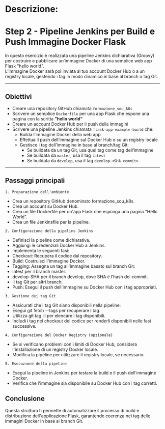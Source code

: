 # Descrizione:

# Step 2 - Pipeline Jenkins per Build e Push Immagine Docker Flask

In questo esercizio è realizzata una pipeline Jenkins dichiarativa (Groovy) per costruire e pubblicare un’immagine Docker di una semplice web app Flask "hello world".  
L’immagine Docker sarà poi inviata al tuo account Docker Hub o a un registry locale, gestendo i tag in modo dinamico in base al branch o tag Git.

---

## Obiettivi

- Creare una repository GitHub chiamata `formazione_sou_k8s`
- Scrivere un semplice `Dockerfile` per una app Flask che espone una pagina con la scritta **"hello world"**  
- Creare un account Docker Hub per il push delle immagini
- Scrivere una pipeline Jenkins chiamata `flask-app-example-build` che:
  - Builda l’immagine Docker della web app
  - Effettua il push dell’immagine sul Docker Hub o su un registry locale
  - Gestisce i tag dell’immagine in base al branch/tag Git:
    - Se buildata da un tag Git, usa quel tag come tag dell’immagine
    - Se buildata da `master`, usa il tag `latest`
    - Se buildata da `develop`, usa il tag `develop-<SHA commit>`

---

## Passaggi principali

`1. Preparazione dell'ambiente`

   - Crea un repository GitHub denominato formazione_sou_k8s.
   - Crea un account su Docker Hub.
   - Crea un file Dockerfile per un'app Flask che esponga una pagina "Hello World".
   - Crea un file Jenkinsfile per la pipeline.
     
`2. Configurazione della pipeline Jenkins`

   - Definisci la pipeline come dichiarativa.
   - Aggiungi le credenziali Docker Hub a Jenkins.
   - Implementa le seguenti fasi:
   - Checkout: Recupera il codice dal repository.
   - Build: Costruisci l'immagine Docker.
   - Tagging: Assegna un tag all'immagine basato sul branch Git:
   - latest per il branch master.
   - develop-SHA per il branch develop, dove SHA è l'hash del commit.
   - Il tag Git per altri branch.
   - Push: Esegui il push dell'immagine su Docker Hub con i tag appropriati.
     
`3. Gestione dei tag Git`

   - Assicurati che i tag Git siano disponibili nella pipeline:
   - Esegui git fetch --tags per recuperare i tag.
   - Utilizza git tag -l per elencare i tag disponibili.
   - Includi i tag nel checkout del codice per renderli disponibili nelle fasi successive.
     
`4. Configurazione del Docker Registry (opzionale)`

   - Se si verificano problemi con i limiti di Docker Hub, considera l'installazione di un registry Docker locale.
   - Modifica la pipeline per utilizzare il registry locale, se necessario.
     
`5. Esecuzione della pipeline`

   - Esegui la pipeline in Jenkins per testare la build e il push dell'immagine Docker.
   - Verifica che l'immagine sia disponibile su Docker Hub con i tag corretti.

## Conclusione 

Questa struttura ti permette di automatizzare il processo di build e distribuzione dell'applicazione Flask, garantendo coerenza nei tag delle immagini Docker in base ai branch Git.

